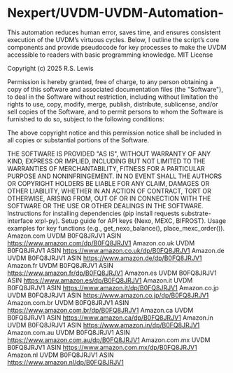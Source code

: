 # Nexpert/UVDM-UVDM-Automation-
This automation reduces human error, saves time, and ensures consistent execution of the UVDM’s virtuous cycles. Below, I outline the script’s core components and provide pseudocode for key processes to make the UVDM accessible to readers with basic programming knowledge.
MIT License

Copyright (c) 2025 R.S. Lewis

Permission is hereby granted, free of charge, to any person obtaining a copy of this software and associated documentation files (the "Software"), to deal in the Software without restriction, including without limitation the rights to use, copy, modify, merge, publish, distribute, sublicense, and/or sell copies of the Software, and to permit persons to whom the Software is furnished to do so, subject to the following conditions:

The above copyright notice and this permission notice shall be included in all copies or substantial portions of the Software.

THE SOFTWARE IS PROVIDED "AS IS", WITHOUT WARRANTY OF ANY KIND, EXPRESS OR IMPLIED, INCLUDING BUT NOT LIMITED TO THE WARRANTIES OF MERCHANTABILITY, FITNESS FOR A PARTICULAR PURPOSE AND NONINFRINGEMENT. IN NO EVENT SHALL THE AUTHORS OR COPYRIGHT HOLDERS BE LIABLE FOR ANY CLAIM, DAMAGES OR OTHER LIABILITY, WHETHER IN AN ACTION OF CONTRACT, TORT OR OTHERWISE, ARISING FROM, OUT OF OR IN CONNECTION WITH THE SOFTWARE OR THE USE OR OTHER DEALINGS IN THE SOFTWARE.
Instructions for installing dependencies (pip install requests substrate-interface xrpl-py).
Setup guide for API keys (Nexo, MEXC, BIFROST).
Usage examples for key functions (e.g., get_nexo_balance(), place_mexc_order()).
Amazon.com
UVDM B0FQ8JRJV1 ASIN
https://www.amazon.com/dp/B0FQ8JRJV1
Amazon.co.uk
UVDM B0FQ8JRJV1 ASIN
https://www.amazon.co.uk/dp/B0FQ8JRJV1
Amazon.de
UVDM B0FQ8JRJV1 ASIN
https://www.amazon.de/dp/B0FQ8JRJV1
Amazon.fr
UVDM B0FQ8JRJV1 ASIN
https://www.amazon.fr/dp/B0FQ8JRJV1
Amazon.es
UVDM B0FQ8JRJV1 ASIN
https://www.amazon.es/dp/B0FQ8JRJV1
Amazon.it
UVDM B0FQ8JRJV1 ASIN
https://www.amazon.it/dp/B0FQ8JRJV1
Amazon.co.jp
UVDM B0FQ8JRJV1 ASIN
https://www.amazon.co.jp/dp/B0FQ8JRJV1
Amazon.com.br
UVDM B0FQ8JRJV1 ASIN
https://www.amazon.com.br/dp/B0FQ8JRJV1
Amazon.ca
UVDM B0FQ8JRJV1 ASIN
https://www.amazon.ca/dp/B0FQ8JRJV1
Amazon.in
UVDM B0FQ8JRJV1 ASIN
https://www.amazon.in/dp/B0FQ8JRJV1
Amazon.com.au
UVDM B0FQ8JRJV1 ASIN
https://www.amazon.com.au/dp/B0FQ8JRJV1
Amazon.com.mx
UVDM B0FQ8JRJV1 ASIN
https://www.amazon.com.mx/dp/B0FQ8JRJV1
Amazon.nl
UVDM B0FQ8JRJV1 ASIN
https://www.amazon.nl/dp/B0FQ8JRJV1
